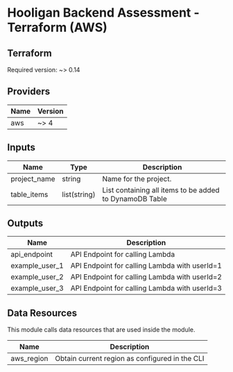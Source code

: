 # Hooligan Backend Assessment - Terraform (AWS)


## Terraform

Required version: ~> 0.14

## Providers

| Name | Version |
| ---- | ------- |
| aws  | ~> 4    |


## Inputs 

| Name          | Type          | Description                                                                                                                                               |
| --------------| ------------- | --------------------------------------------------------- |
| project_name  | string        | Name for the project.                                     |          
| table_items   | list(string)  | List containing all items to be added to DynamoDB Table   |


## Outputs

| Name              | Description                                   |
| ----------------- | ----------------------------------------------|
| api_endpoint      | API Endpoint for calling Lambda               |
| example_user_1    | API Endpoint for calling Lambda with userId=1 |
| example_user_2    | API Endpoint for calling Lambda with userId=2 |
| example_user_3    | API Endpoint for calling Lambda with userId=3 |

## Data Resources

This module calls data resources that are used inside the module.

| Name                | Description                                        |
| ------------------- | -------------------------------------------------- |
| aws_region          | Obtain current region as configured in the CLI     |